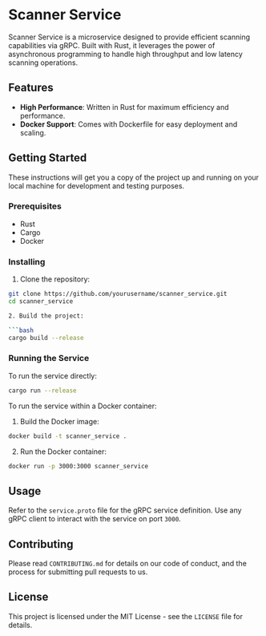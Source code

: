 # Scanner Service

Scanner Service is a microservice designed to provide efficient scanning capabilities via gRPC. Built with Rust, it leverages the power of asynchronous programming to handle high throughput and low latency scanning operations.

## Features

- **High Performance**: Written in Rust for maximum efficiency and performance.
- **Docker Support**: Comes with Dockerfile for easy deployment and scaling.

## Getting Started

These instructions will get you a copy of the project up and running on your local machine for development and testing purposes.

### Prerequisites

- Rust
- Cargo
- Docker

### Installing

1. Clone the repository:

```bash
git clone https://github.com/yourusername/scanner_service.git
cd scanner_service

2. Build the project:

```bash
cargo build --release
```

### Running the Service

To run the service directly:

```bash
cargo run --release
```

To run the service within a Docker container:

1. Build the Docker image:

```bash
docker build -t scanner_service .
```

2. Run the Docker container:

```bash
docker run -p 3000:3000 scanner_service
```

## Usage

Refer to the `service.proto` file for the gRPC service definition. Use any gRPC client to interact with the service on port `3000`.

## Contributing

Please read `CONTRIBUTING.md` for details on our code of conduct, and the process for submitting pull requests to us.

## License

This project is licensed under the MIT License - see the `LICENSE` file for details.
